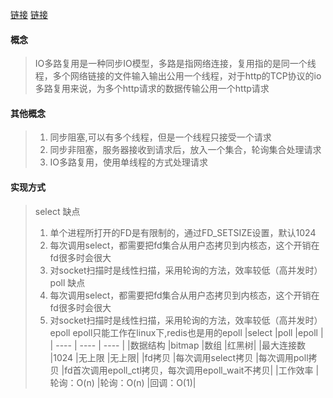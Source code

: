 [链接](https://mp.weixin.qq.com/s/iVfLZJ89UMtu3Z5IgpoCoQ)
[链接](https://mp.weixin.qq.com/s/mCk49tSYnhtpgfHHcVzs4w)

#### 概念
> IO多路复用是一种同步IO模型，多路是指网络连接，复用指的是同一个线程，多个网络链接的文件输入输出公用一个线程，对于http的TCP协议的io多路复用来说，为多个http请求的数据传输公用一个http请求

#### 其他概念
> 1. 同步阻塞,可以有多个线程，但是一个线程只接受一个请求
> 2. 同步非阻塞，服务器接收到请求后，放入一个集合，轮询集合处理请求
> 3. IO多路复用，使用单线程的方式处理请求

#### 实现方式
> select
> 缺点
> 1. 单个进程所打开的FD是有限制的，通过FD_SETSIZE设置，默认1024
> 2. 每次调用select，都需要把fd集合从用户态拷贝到内核态，这个开销在fd很多时会很大
> 3. 对socket扫描时是线性扫描，采用轮询的方法，效率较低（高并发时）
> poll
> 缺点
> 1. 每次调用select，都需要把fd集合从用户态拷贝到内核态，这个开销在fd很多时会很大
> 2. 对socket扫描时是线性扫描，采用轮询的方法，效率较低（高并发时）
> epoll
> epoll只能工作在linux下,redis也是用的epoll
|select	|poll	|epoll |
| ---- | ---- | ---- |
|数据结构	|bitmap	|数组	|红黑树|
|最大连接数	|1024	|无上限	|无上限|
|fd拷贝	|每次调用select拷贝	|每次调用poll拷贝	|fd首次调用epoll_ctl拷贝，每次调用epoll_wait不拷贝|
|工作效率	|轮询：O(n)	|轮询：O(n)	|回调：O(1)|



